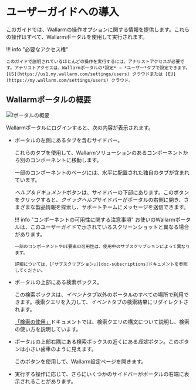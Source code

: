 [img-wallarm-portal-overview]:  ../images/user-guides/dashboard/dashboard.png

[link-wallarm-console]:     https://my.wallarm.com/settings/users
[link-admin-guide]:         ../admin-en/admin-intro-en.ja.md

[doc-use-search]:           search-and-filters/use-search.ja.md
[doc-subscriptions]:        ../about-wallarm/subscription-plans.ja.md


# ユーザーガイドへの導入

このガイドでは、Wallarmの操作オプションに関する情報を提供します。これらの操作はすべて、Wallarmポータルを使用して実行されます。

!!! info "必要なアクセス権"

    このガイドで説明されているほとんどの操作を実行するには、アナリストアクセスが必要です。アナリストアクセスは、Wallarmポータルの*設定* → *ユーザー*タブで設定できます。[US](https://us1.my.wallarm.com/settings/users) クラウドまたは [EU](https://my.wallarm.com/settings/users) クラウド。

##  Wallarmポータルの概要

![!ポータルの概要][img-wallarm-portal-overview]

Wallarmポータルにログインすると、次の内容が表示されます。
*   ポータルの左側にあるタブを含むサイドバー。

    これらのタブを使用して、Wallarmソリューションのあるコンポーネントから別のコンポーネントに移動します。
    
    一部のコンポーネントのページには、水平に配置された独自のタブが含まれています。
    
    *ヘルプ＆ドキュメント*ボタンは、サイドバーの下部にあります。このボタンをクリックすると、*クイックヘルプ*サイドバーがポータルの右側に開き、さまざまな製品情報を探索し、サポートチームにメッセージを送信できます。
    
    !!! info "コンポーネントの可用性に関する注意事項"
        お使いのWallarmポータルは、このユーザーガイドで示されているスクリーンショットと異なる場合があります。
        
        一部のコンポーネントやUI要素の可用性は、使用中のサブスクリプションによって異なります。
        
        詳細については、[「サブスクリプション」][doc-subscriptions]ドキュメントを参照してください。
    
*   ポータルの上部にある検索ボックス。

    この検索ボックスは、*イベント*タブ以外のポータルのすべての場所で利用できます。検索クエリを入力して、*イベント*タブの検索結果にリダイレクトされます。 

    [「検索の使用」][doc-use-search]ドキュメントでは、検索クエリの構文について説明し、検索の使い方を説明しています。

*   ポータルの上部右隅にある検索ボックスの近くにある*設定*ボタン。このボタンは小さい歯車のように見えます。

    このボタンを使用して、Wallarm設定ページを開きます。
    
*   実行する操作に応じて、さらにいくつかのサイドバーがポータルの右端に表示されることがあります。 

<!-- ## デモビデオ

<div class="video-wrapper">
  <iframe width="1280" height="720" src="https://www.youtube.com/embed/R8v9npJAXSo" frameborder="0" allow="accelerometer; autoplay; encrypted-media; gyroscope; picture-in-picture" allowfullscreen></iframe>
</div> -->
